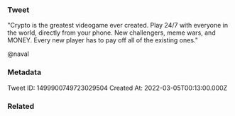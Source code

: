 ### Tweet
"Crypto is the greatest videogame ever created. Play 24/7 with everyone in the world, directly from your phone. New challengers, meme wars, and MONEY. Every new player has to pay off all of the existing ones."

@naval

### Metadata
Tweet ID: 1499900749723029504
Created At: 2022-03-05T00:13:00.000Z

### Related

